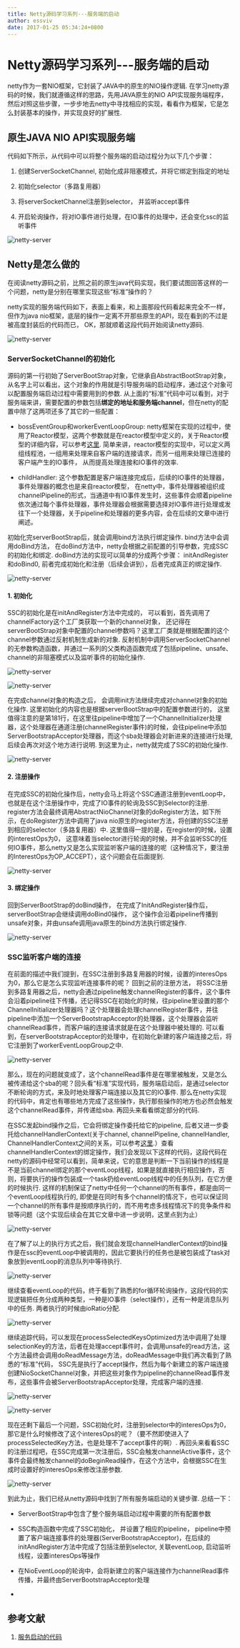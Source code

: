 ```yaml
---
title: Netty源码学习系列---服务端的启动
author: essviv
date: 2017-01-25 05:34:24+0800
---
```


# Netty源码学习系列---服务端的启动  
netty作为一套NIO框架，它封装了JAVA中的原生的NIO操作逻辑. 在学习netty源码的时候，我们就遵循这样的思路，先用JAVA原生的NIO API实现服务端程序，然后对照这些步骤，一步步地去netty中寻找相应的实现，看看作为框架，它是怎么封装基本的操作，并实现良好的扩展性.

 

## 原生JAVA NIO API实现服务端

代码如下所示，从代码中可以将整个服务端的启动过程分为以下几个步骤：

1. 创建ServerSocketChannel, 初始化成非阻塞模式，并将它绑定到指定的地址

2. 初始化selector（多路复用器）

3. 将serverSocketChannel注册到selector， 并监听accept事件

4. 开启轮询操作，将对IO事件进行处理，在IO事件的处理中，还会变化ssc的监听事件

![netty-server](https://github.com/Essviv/images/blob/master/netty-server.jpg?raw=true)

## Netty是怎么做的

在阅读netty源码之前，比照之前的原生java代码实现，我们要试图回答这样的一个问题，netty是分别在哪里实现这些“标准”操作的？

netty实现的服务端代码如下，表面上看来，和上面那段代码看起来完全不一样，但作为java nio框架，底层的操作一定离不开那些原生的API，现在看到的不过是被高度封装后的代码而已， OK，那就顺着这段代码开始阅读netty源码.

![netty-server](https://github.com/Essviv/images/blob/master/netty-server-2.jpg?raw=true)

### ServerSocketChannel的初始化

源码的第一行初始了ServerBootStrap对象，它继承自AbstractBootStrap对象，从名字上可以看出，这个对象的作用就是引导服务端的启动程序，通过这个对象可以配置服务端启动过程中需要用到的参数.  从上面的“标准”代码中可以看到，对于服务端来讲，需要配置的参数包括**绑定的地址和服务端channel**，但在netty的配置中除了这两项还多了其它的一些配置：

* bossEventGroup和workerEventLoopGroup: netty框架在实现的过程中，使用了Reactor模型，这两个参数就是在reactor模型中定义的，关于Reactor模型的详细内容，可以参考[这里](https://github.com/Essviv/blogs/blob/master/IO/netty/reactor%E6%A8%A1%E5%9E%8B.md). 简单来讲，reactor模型的实现中，可以定义两组线程池，一组用来处理来自客户端的连接请求，而另一组用来处理已连接的客户端产生的IO事件， 从而提高处理连接和IO事件的效率.

* childHandler: 这个参数配置是客户端连接完成后，后续的IO事件的处理器， 事件处理器的概念也是来自reactor模型， 在netty中，事件处理器被组织成channelPipeline的形式，当通道中有IO事件发生时，这些事件会顺着pipeline依次通过每个事件处理器，事件处理器会根据需要选择对IO事件进行处理或发往下一个处理器，关于pipeline和处理器的更多内容，会在后续的文章中进行阐述。

初始化完serverBootStrap后，就会调用bind方法执行绑定操作. bind方法中会调用doBind方法， 在doBind方法中，netty会根据之前配置的引导参数，完成SSC的初始化和绑定.    doBind方法的实现可以简单的分成两个步骤： initAndRegister和doBind0, 前者完成初始化和注册（后续会讲到），后者完成真正的绑定操作. 

![netty-server](https://github.com/Essviv/images/blob/master/netty-server-3.jpg?raw=true)

#### 1. 初始化

SSC的初始化是在initAndRegister方法中完成的， 可以看到，首先调用了channelFactory这个工厂类获取一个新的channel对象， 还记得在serverBootStrap对象中配置的channel参数吗？这里工厂类就是根据配置的这个channel参数通过反射机制生成新的对象. 反射机制中调用ServerSocketChannel的无参数构造函数，并通过一系列的父类构造函数完成了包括pipeline、unsafe、channel的非阻塞模式以及监听事件的初始化操作.

![netty-server](https://github.com/Essviv/images/blob/master/netty-server-4.jpg?raw=true)

![netty-server](https://github.com/Essviv/images/blob/master/netty-server-5.jpg?raw=true)

在完成channel对象的构造之后， 会调用init方法继续完成对channel对象的初始化操作. 这里初始化的内容也是根据serverBootStrap中的配置参数进行的， 这里值得注意的是第181行，在这里往pipeline中增加了一个ChannelInitializer处理器，这个处理器在通道注册(channelRegister事件)的时候，会往pipeline中添加ServerBootstrapAcceptor处理器，而这个sba处理器会对新进来的连接进行处理, 后续会再次对这个地方进行说明. 到这里为止，netty就完成了SSC的初始化操作.

![netty-server](https://github.com/Essviv/images/blob/master/netty-server-6.jpg?raw=true)

#### 2. 注册操作

在完成SSC的初始化操作后，netty会马上将这个SSC通道注册到eventLoop中， 也就是在这个注册操作中，完成了IO事件的轮询及SSC到Selector的注册. register方法会最终调用AbstractNioChannel对象的doRegister方法，如下所示，在doRegister方法中调用了java nio原生的register方法，将创建的SSC注册到相应的selector（多路复用器）中. 这里值得一提的是，在register的时候，设置的interestOps为0， 这意味着当selector进行轮询的时候，并不会监听SSC的任何IO事件，那么netty又是怎么实现监听客户端的连接的呢（这种情况下，要注册的InterestOps为OP_ACCEPT），这个问题会在后面提到.

![netty-server](https://github.com/Essviv/images/blob/master/netty-server-7.jpg?raw=true)

#### 3. 绑定操作

回到ServerBootStrap的doBind操作， 在完成了InitAndRegister操作后，serverBootStrap会继续调用doBind0操作， 这个操作会沿着pipeline传播到unsafe对象，并由unsafe调用java原生的bind方法执行绑定操作.

![netty-server](https://github.com/Essviv/images/blob/master/netty-server-8.jpg?raw=true)


### SSC监听客户端的连接

在前面的描述中我们提到，在SSC注册到多路复用器的时候，设置的interesOps为0，那么它是怎么实现监听连接事件的呢？ 回到之前的注册方法， 将SSC注册到多路复用器之后，netty会通过pipeline触发channelRegister的事件，这个事件会沿着pipeline往下传播，还记得SSC在初始化的时候，往pipeline里设置的那个ChannelInitializer处理器吗？这个处理器会处理channelRegister事件，并往pipeline中添加一个ServerBootstrapAcceptor的处理器，这个处理器会监听channelRead事件，而客户端的连接请求就是在这个处理器中被处理的. 可以看到，在serverBootstrapAcceptor的处理中，在初始化新建的客户端连接之后，将它注册到了workerEventLoopGroup之中.

![netty-server](https://github.com/Essviv/images/blob/master/netty-server-9.jpg?raw=true)

那么，现在的问题就变成了，这个channelRead事件是在哪里被触发，又是怎么被传递给这个sba的呢？回头看“标准”实现代码，服务端启动后，是通过selector不断轮询的方式，来及时地处理客户端连接以及其它的IO事件. 那么在netty实现的代码中，肯定也有哪些地方完成了这些操作，执行那些操作的地方也必然会触发这个channelRead事件，并传递给sba. 再回头来看看绑定部分的代码.

在SSC发起bind操作之后，它会将绑定操作委托给它的pipeline, 后者又进一步委托给channelHandlerContext(关于channel, channelPipeline, channelHandler, ChannelHandlerContext之间的关系，可以参考[这里](https://github.com/Essviv/blogs/blob/master/IO/netty/netty%E6%80%BB%E8%A7%88%E5%9B%BE-%E6%A0%B8%E5%BF%83%E7%BB%84%E4%BB%B6.md).）查看channelHandlerContext的绑定操作，我们会发现以下这样的代码，这段代码在netty的源码中经常可以看到，简单来说，它的意思是判断一下当前操作的线程是不是当前channel绑定的那个eventLoop线程，如果是就直接执行相应操作，否则，将要执行的操作包装成一个task扔给eventLoop线程中的任务队列，在它方便的时候执行. 这样的机制保证了netty中任何一个channel的所有事件，都是由同一个eventLoop线程执行的, 即使是在同时有多个channel的情况下，也可以保证同一个channel的所有事件是按顺序执行的，而不用考虑多线程情况下的竞争条件和锁等问题（这个实现后续会在其它文章中进一步说明，这里点到为止）

![netty-server](https://github.com/Essviv/images/blob/master/netty-server-10.jpg?raw=true)

在了解了以上的执行方式之后，我们就会发现channelHandlerContext的bind操作是在ssc的eventLoop中被调用的，因此它要执行的任务也是被包装成了task对象放到eventLoop的消息队列中等待执行.

![netty-server](https://github.com/Essviv/images/blob/master/netty-server-11.jpg?raw=true)

继续查看eventLoop的代码，终于看到了熟悉的for循环轮询操作，这段代码的实现逻辑把任务分成两种类型，一种是IO事件（select操作），还有一种是消息队列中的任务. 两者执行的时候由ioRatio分配.

![netty-server](https://github.com/Essviv/images/blob/master/netty-server-12.jpg?raw=true)

继续追踪代码，可以发现在processSelectedKeysOptimized方法中调用了处理selectionKey的方法，后者在处理accept事件时，会调用unsafe的read方法，这个方法最终会调用doReadMessage方法，doReadMessage中我们再次看到了熟悉的“标准”代码， SSC先是执行了accept操作，然后为每个新建立的客户端连接创建NioSocketChannel对象，并把这些对象作为pipeline的channelRead事件发布，这些事件会被ServerBootstrapAcceptor处理，完成客户端的连接.

![netty-server](https://github.com/Essviv/images/blob/master/netty-server-13.jpg?raw=true)

![netty-server](https://github.com/Essviv/images/blob/master/netty-server-14.jpg?raw=true)

现在还剩下最后一个问题，SSC初始化时，注册到selector中的interesOps为0， 那它是什么时候修改了这个interesOps的呢？（要不然即使进入了processSelectedKey方法，也是处理不了accept事件的啊）. 再回头来看看SSC的注册过程吧，在SSC完成第一次注册后，SSC会触发channelActive事件，这个事件会最终触发channel的doBeginRead操作，在这个方法中，会根据SSC在生成时设置好的interesOps来修改注册参数. 

![netty-server](https://github.com/Essviv/images/blob/master/netty-server-15.jpg?raw=true)

到此为止，我们已经从netty源码中找到了所有服务端启动的关键步骤. 总结一下：

* ServerBootStrap中包含了整个服务端启动过程中需要的所有配置参数

* SSC构造函数中完成了SSC初始化， 并设置了相应的pipeline， pipeline中预置了客户端连接事件的处理器(ServerBootstrapAcceptor)，在后续的initAndRegister方法中完成了包括注册到selector, 关联eventLoop, 启动监听线程，设置interesOps等操作

* 在NioEventLoop的轮询中，会将新建立的客户端连接作为channelRead事件传播，并最终由ServerBootstrapAcceptor处理
* 
## 参考文献

1. [服务启动的代码](http://blog.jobbole.com/105565/)
